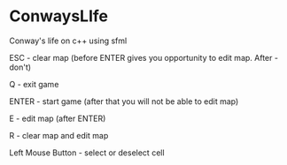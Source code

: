 # ConwaysLIfe
Conway's life on c++ using sfml

ESC - clear map (before ENTER gives you opportunity to edit map. After - don't)

Q - exit game

ENTER - start game (after that you will not be able to edit map)

E - edit map (after ENTER)

R - clear map and edit map

Left Mouse Button - select or deselect cell
